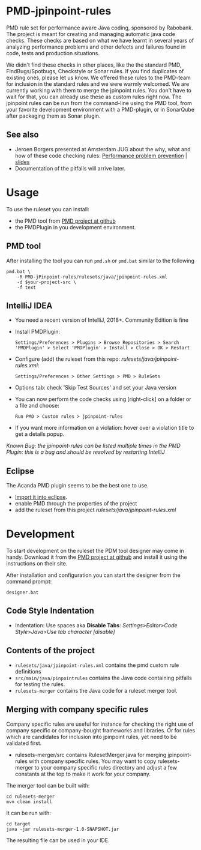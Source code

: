 # PMD-jpinpoint-rules
PMD rule set for performance aware Java coding, sponsored by Rabobank. The project is meant for creating and managing 
automatic java code checks. 
These checks are based on what we have learnt in several years of analyzing performance problems and other defects and failures 
found in code, tests and production situations.

We didn't find these checks in other places, like the the standard PMD, FindBugs/Spotbugs, Checkstyle or Sonar rules.
If you find duplicates of existing ones, please let us know. 
We offered these rules to the PMD-team for inclusion in the standard rules and we were warmly welcomed. We are currently working with them to merge the jpinpoint rules. 
You don't have to wait for that, you can already use these as custom rules right now.
The jpinpoint rules can be run from the command-line using the PMD tool, from your favorite development
environment with a PMD-plugin, or in SonarQube after packaging them as Sonar plugin.

## See also
- Jeroen Borgers presented at Amsterdam JUG about the why, what and how of these code checking rules: [Performance problem prevention](https://www.meetup.com/nl-NL/Amsterdam-Java-User-Group/events/256497068/)
| [slides](http://jpinpoint.com/resources/Automated-and-learning-performance-problem-prevention-AMS-JUG.pdf)
- Documentation of the pitfalls will arrive later.

# Usage

To use the ruleset you can install: 

- the PMD tool from [PMD project at github](https://pmd.github.io/)
- the PMDPlugin in you development environment. 

## PMD tool

After installing the tool you can run `pmd.sh` or `pmd.bat` similar to the following

    pmd.bat \
        -R PMD-jPinpoint-rules/rulesets/java/jpinpoint-rules.xml 
        -d $your-project-src \
        -f text

## IntelliJ IDEA

- You need a recent version of IntelliJ, 2018+. Community Edition is fine
- Install PMDPlugin: 

      Settings/Preferences > Plugins > Browse Repositories > Search 'PMDPlugin' > Select 'PMDPlugin' > Install > Close > OK > Restart

- Configure (add) the ruleset from this repo: *rulesets/java/jpinpoint-rules.xml*:

      Settings/Preferences > Other Settings > PMD > RuleSets 
- Options tab: check 'Skip Test Sources' and set your Java version 

- You can now perform the code checks using [right-click] on a folder or a file and choose:
 
      Run PMD > Custom rules > jpinpoint-rules

- If you want more information on a violation: hover over a violation title to get a details popup. 

*Known Bug: the jpinpoint-rules can be listed multiple times in the PMD Plugin: this is a bug and should be resolved by restarting IntelliJ*

## Eclipse

The Acanda PMD plugin seems to be the best one to use. 
- [Import it into eclipse](http://www.acanda.ch/eclipse-pmd/release/latest).
- enable PMD through the properties of the project
- add the ruleset from this project *rulesets/java/jpinpoint-rules.xml*

# Development

To start development on the ruleset the PDM tool designer may come in handy. 
Download it from the [PMD project at github](https://pmd.github.io/) and install it using the instructions on their site.

After installation and configuration you can start the designer from the command prompt:

    designer.bat


## Code Style Indentation

- Indentation: Use spaces aka **Disable Tabs**: *Settings>Editor>Code Style>Java>Use tab character [disable]*

## Contents of the project
- `rulesets/java/jpinpoint-rules.xml` contains the pmd custom rule definitions
- `src/main/java/pinpointrules` contains the Java code containing pitfalls for testing the rules. 
- `rulesets-merger` contains the Java code for a ruleset merger tool.  

## Merging with company specific rules 

Company specific rules are useful for instance for checking the right use of company specific or company-bought frameworks and libraries. 
Or for rules which are candidates for inclusion into jpinpoint rules, yet need to be validated first.

- rulesets-merger/src contains RulesetMerger.java for merging jpinpoint-rules with company specific rules. 
You may want to copy rulesets-merger to your company specific rules directory and adjust a few constants at the top to make it work for your company. 

 The merger tool can be built with:

    cd rulesets-merger
    mvn clean install
    
 It can be run with:
 
    cd target
    java -jar rulesets-merger-1.0-SNAPSHOT.jar
    
 The resulting file can be used in your IDE.